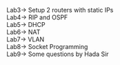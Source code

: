 Lab3-> Setup 2 routers with static IPs  
Lab4-> RIP and OSPF  
Lab5-> DHCP  
Lab6-> NAT  
Lab7-> VLAN  
Lab8-> Socket Programming  
Lab9-> Some questions by Hada Sir  
